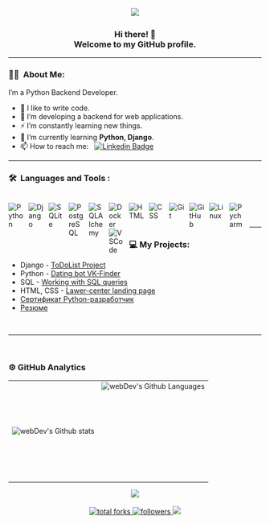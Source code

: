 <p align="center">
    <img src="https://readme-typing-svg.herokuapp.com/?lines=Python+Backend+Developer&font=Fira%20Code&center=true&width=380&height=50">
</p>

<p align="center">
    <h3 align="center">Hi there! 👋
    <!-- <br /> I'm Serhii Borodin. -->
    <br /> Welcome to my GitHub profile.
    </h3>
</p>

<!-- <p align="center">
    <img src="https://readme-typing-svg.herokuapp.com/?lines=Python+Backend+Developer&font=Fira%20Code&center=true&width=380&height=50">
</p> -->

---

<!-- <br /> -->

### 👨‍💻 &nbsp;About Me:
I’m a Python Backend Developer.
<!-- I am Serhii Borodin.
I am a sociable and purposeful person. 
I have a technical mindset that helps me solve difficult tasks. I have experience with Python/Django/Flask. Studying at the university with a degree in Informatics 📚 and IT courses gave me a lot of experience, technical skills, and soft skills. -->

- 💪 I like to write code.
- 🔭 I’m developing a backend for web applications.
- ⚡ I’m constantly learning new things.
- 🌱 I’m currently learning **Python, Django**.
- 📫 How to reach me: &nbsp; [![Linkedin Badge](https://img.shields.io/badge/-serhii--borodin-blue?style=flat&logo=Linkedin&logoColor=white)](https://www.linkedin.com/in/serhii-borodin/)

---

<!-- <br /> -->

### 🛠 &nbsp;Languages and Tools :

<br />

<!-- ![Python](https://img.shields.io/badge/-Python-090909?style=for-the-badge&logo=python&logoColor=blue)
![Flask](https://img.shields.io/badge/-Flask-090909?style=for-the-badge&logo=flask&logoColor=white)
![Django](https://img.shields.io/badge/-Django-090909?style=for-the-badge&logo=django&logoColor=47C5FB)
![SQLite](https://img.shields.io/badge/-Sqlite-090909?style=for-the-badge&logo=sqlite&logoColor=47C5FB)
![PostgreSQL](https://img.shields.io/badge/-Postgresql-090909?style=for-the-badge&logo=postgresql&logoColor=47C5FB)
![SQLAlchemy](https://img.shields.io/badge/-Sqlalchemy-090909?style=for-the-badge&logo=sqlalchemy&logoColor=47C5FB)
![Docker](https://img.shields.io/badge/-Docker-090909?style=for-the-badge&logo=docker&logoColor=blue)
![HTML5](https://img.shields.io/badge/-Html5-090909?style=for-the-badge&logo=html5&logoColor=red)
![CSS3](https://img.shields.io/badge/-Css3-090909?style=for-the-badge&logo=css3&logoColor=blue)
![GIT](https://img.shields.io/badge/-Git-090909?style=for-the-badge&logo=git&logoColor=red)
![GITHUB](https://img.shields.io/badge/-Github-090909?style=for-the-badge&logo=github&logoColor=white)
![Ubuntu](https://img.shields.io/badge/-Ubuntu-090909?style=for-the-badge&logo=ubuntu&logoColor=orange)
![Pycharm](https://img.shields.io/badge/-Pycharm-090909?style=for-the-badge&logo=pycharm&logoColor=white)
![Visual_Studio](https://img.shields.io/badge/-Visual_Studio-090909?style=for-the-badge&logo=visual%20studio&logoColor=blue) -->

<!-- --- -->

<!-- ![Python](https://img.shields.io/badge/python-%23323330.svg?style=for-the-badge&logo=python&logoColor=blue)
![Flask](https://img.shields.io/badge/flask-%23323330.svg?style=for-the-badge&logo=flask&logoColor=white)
![Django](https://img.shields.io/badge/django-%23323330.svg?style=for-the-badge&logo=django&logoColor=blue)
![SQLite](https://img.shields.io/badge/sqlite-%23323330.svg?style=for-the-badge&logo=sqlite&logoColor=blue)
![PostgreSQL](https://img.shields.io/badge/postgresql-%23323330.svg?style=for-the-badge&logo=postgresql&logoColor=blue)
![SQLAlchemy](https://img.shields.io/badge/sqlalchemy-%23323330.svg?style=for-the-badge&logo=sqlalchemy&logoColor=blue)
![Docker](https://img.shields.io/badge/docker-%23323330.svg?style=for-the-badge&logo=docker&logoColor=blue)
![HTML5](https://img.shields.io/badge/html5-%23323330.svg?style=for-the-badge&logo=html5&logoColor=23E34F26)
![CSS3](https://img.shields.io/badge/css3-%23323330.svg?style=for-the-badge&logo=css3&logoColor=blue)
![GIT](https://img.shields.io/badge/git-%23323330.svg?style=for-the-badge&logo=git&logoColor=23E34F26)
![GITHUB](https://img.shields.io/badge/github-%23323330.svg?style=for-the-badge&logo=github&logoColor=23E34F26)
![Ubuntu](https://img.shields.io/badge/ubuntu-%23323330.svg?style=for-the-badge&logo=ubuntu&logoColor=orange)
![Pycharm](https://img.shields.io/badge/Pycharm-%23323330.svg?style=for-the-badge&logo=pycharm&logoColor=23E34F26)
![Visual_Studio](https://img.shields.io/badge/Visual_Studio-%23323330.svg?style=for-the-badge&logo=visual%20studio&logoColor=blue) -->


<!-- ### 🧰 Languages and Tools: -->

<img align="left" alt="Python" width="30px" style="padding-right:10px;" src="https://cdn.jsdelivr.net/gh/devicons/devicon/icons/python/python-original.svg" />
<img align="left" alt="Django" width="30px" style="padding-right:10px;" src="https://cdn.jsdelivr.net/gh/devicons/devicon/icons/django/django-plain.svg" />
<!-- <img align="left" alt="Flask" width="30px" style="padding-right:10px;" src="https://cdn.jsdelivr.net/gh/devicons/devicon/icons/flask/flask-original.svg" /> -->

<!-- <img align="left" alt="Flask" width="30px" style="padding-right:10px;" src="https://devicons.railway.app/i/flask-light.svg" /> -->

<img align="left" alt="SQLite" width="30px" style="padding-right:10px;" src="https://cdn.jsdelivr.net/gh/devicons/devicon/icons/sqlite/sqlite-original.svg" />
<img align="left" alt="PostgreSQL" width="30px" style="padding-right:10px;" src="https://cdn.jsdelivr.net/gh/devicons/devicon/icons/postgresql/postgresql-original.svg" />
<img align="left" alt="SQLAlchemy" width="30px" style="padding-right:10px;" src="https://cdn.jsdelivr.net/gh/devicons/devicon/icons/sqlalchemy/sqlalchemy-original.svg" />

<img align="left" alt="Docker" width="30px" style="padding-right:10px;" src="https://cdn.jsdelivr.net/gh/devicons/devicon/icons/docker/docker-original.svg" />

<img align="left" alt="HTML" width="30px" style="padding-right:10px;" src="https://cdn.jsdelivr.net/gh/devicons/devicon/icons/html5/html5-plain.svg" />
<img align="left" alt="CSS" width="30px" style="padding-right:10px;" src="https://cdn.jsdelivr.net/gh/devicons/devicon/icons/css3/css3-plain.svg" />

<img align="left" alt="Git" width="30px" style="padding-right:10px;" src="https://cdn.jsdelivr.net/gh/devicons/devicon/icons/git/git-original.svg" />
<img align="left" alt="GitHub" width="30px" style="padding-right:10px;" src="https://devicons.railway.app/i/github-light.svg" />

<img align="left" alt="Linux" width="30px" style="padding-right:10px;" src="https://cdn.jsdelivr.net/gh/devicons/devicon/icons/linux/linux-original.svg" />
<!-- <img align="left" alt="Ubuntu" width="30px" style="padding-right:10px;" src="https://cdn.jsdelivr.net/gh/devicons/devicon/icons/ubuntu/ubuntu-plain.svg" /> -->

<img align="left" alt="Pycharm" width="30px" style="padding-right:10px;" src="https://cdn.jsdelivr.net/gh/devicons/devicon/icons/pycharm/pycharm-original.svg" />
<img align="left" alt="VSCode" width="30px" style="padding-right:10px;" src="https://cdn.jsdelivr.net/gh/devicons/devicon/icons/vscode/vscode-original.svg" />

<br />
<br />

---

### 💻 My Projects:

- Django - [ToDoList Project](https://github.com/serj-goa/todolist_project)
- Python - [Dating bot VK-Finder](https://github.com/serj-goa/vk-finder-project)
- SQL - [Working with SQL queries](https://github.com/serj-goa/northwind-traders-db)
- HTML, CSS - [Lawer-center landing page](https://github.com/serj-goa/lawer-center-landing-page-project)
- [Сертификат Python-разработчик]()
- [Резюме]()
<br/>  

---

<br />

### ⚙️ GitHub Analytics

<table style="border:None; border-collapse:collapse; border-spacing:0; border-style:none;">
    <tr>
        <td>
            <img align="left" src="https://github-readme-streak-stats.herokuapp.com/?user=serj-goa&theme=vision-friendly-dark" alt="webDev's Github stats" />
        </td>
        <td>
            <img height="195px" align="right" alt="webDev's Github Languages" src="https://github-readme-stats-eight-theta.vercel.app/api/top-langs/?username=serj-goa&theme=vision-friendly-dark&layout=compact" />
        </td>
    </tr>
</table>


<!-- ### ⚡ &nbsp; My Stats :

<br />
<div align="center"> -->


<!-- <details>
  <summary>⚡ &nbsp; My Stats:</summary>
   <img align="left" alt="Top Langs" src="https://github-readme-stats.vercel.app/api/top-langs/?username=serj-goa&layout=compact&theme=vision-friendly-dark" />

   <img align="left" alt="GitHub Stats" src="https://github-readme-stats.vercel.app/api?username=serj-goa&theme=dark&show_icons=true" />

   <img align="left" alt="GitHub Streak" src="https://streak-stats.demolab.com/?user=serj-goa&theme=dark&background=000000" />
</details> -->


<!-- ![Top Langs](https://github-readme-stats.vercel.app/api/top-langs/?username=serj-goa&layout=compact&theme=vision-friendly-dark)

![GitHub Stats](https://github-readme-stats.vercel.app/api?username=serj-goa&theme=dark&show_icons=true")

![GitHub Streak](https://streak-stats.demolab.com/?user=serj-goa&theme=dark&background=000000)
</div> -->



<div align="center">
    <p>
        <img src="https://media.giphy.com/media/M9gbBd9nbDrOTu1Mqx/giphy.gif" width="100"/>
    </p>
    <a href="https://github.com/serj-goa?tab=repositories&sort=stargazers">
        <img alt="total forks" title="Total forks on GitHub" src="https://custom-icon-badges.herokuapp.com/badge/dynamic/json?logo=fork&color=55960c&labelColor=488207&label=Forks&style=for-the-badge&query=%24.forks&url=https://api.github-star-counter.workers.dev/user/serj-goa"/>
    </a>
    <a href="https://github.com/serj-goa">
        <img alt="followers" title="Follow me on Github" src="https://custom-icon-badges.herokuapp.com/github/followers/serj-goa?color=236ad3&labelColor=1155ba&style=for-the-badge&logo=person-add&label=Follow&logoColor=white"/>
    </a>
    <a href="https://github.com/serj-goa/github-profile-views-counter">
        <img src="https://komarev.com/ghpvc/?username=serj-goa&style=for-the-badge&color=lightgrey">
    </a>
</div>

<!-- ---


🔭 I’m currently working on some Pet-projects: 
- Crypto Binance auto-trading bot
- Cooking api (getting recipes by entering ingredients) -->

<!-- <p>&nbsp;<img align="left" src="https://github-readme-stats.vercel.app/api?username=serj-goa&show_icons=true&hide_title=true" alt="serj-goa" /></p> -->

<!-- <details>
  <summary>:zap: Most Used Languages:</summary>
   <img align="left" alt="codeSTACKr's GitHub Stats" src="https://github-readme-stats.vercel.app/api/top-langs/?username=serj-goa&langs_count=8&layout=compact" />
</details>
<br />
<details>
  <summary>:zap: Statistics:</summary>
   <img align="left" alt="codeSTACKr's GitHub Stats" src="https://github-readme-stats.vercel.app/api?username=serj-goa&theme=dark&show_icons=true" />
</details> -->

<!-- 
![Django](https://img.shields.io/badge/django-%23323330.svg?style=for-the-badge&logo=django&logoColor=blue)
![Flask](https://img.shields.io/badge/flask-%23323330.svg?style=for-the-badge&logo=flask&logoColor=blue)
![SQLite](https://img.shields.io/badge/sqlite-%2307405e.svg?style=for-the-badge&logo=sqlite&logoColor=white)
![PostgreSQL](https://img.shields.io/badge/postgresql-%2307405e.svg?style=for-the-badge&logo=postgresql&logoColor=white)
![Docker](https://img.shields.io/badge/docker-%230095D5.svg?style=for-the-badge&logo=docker&logoColor=white)
![HTML5](https://img.shields.io/badge/html5-%23ED8B00.svg?style=for-the-badge&logo=html5&logoColor=white)
![HTML5](https://img.shields.io/badge/html5-%23E34F26.svg?style=for-the-badge&logo=html5&logoColor=white)
![CSS3](https://img.shields.io/badge/css3-%23E34F26.svg?style=for-the-badge&logo=css3&logoColor=white)
![CSS3](https://img.shields.io/badge/css3-%231572B6.svg?style=for-the-badge&logo=css3&logoColor=white)
![Rust](https://img.shields.io/badge/rust-%23000000.svg?style=for-the-badge&logo=rust&logoColor=white) -


<img align="left" alt="Angular" width="30px" style="padding-right:10px;" src="https://cdn.jsdelivr.net/gh/devicons/devicon/icons/angularjs/angularjs-plain.svg" />
<img align="left" alt="SASS" width="30px"  style="padding-right:10px;" src="https://raw.githubusercontent.com/github/explore/80688e429a7d4ef2fca1e82350fe8e3517d3494d/topics/sass/sass.png" />
<img align="left" alt="JavaScript" width="30px" style="padding-right:10px;" src="https://cdn.jsdelivr.net/gh/devicons/devicon/icons/javascript/javascript-plain.svg" />
<img align="left" alt="React" width="30px" style="padding-right:10px;" src="https://cdn.jsdelivr.net/gh/devicons/devicon/icons/react/react-original.svg" />
<img align="left" alt="NodeJS" width="30px" style="padding-right:10px;" src="https://cdn.jsdelivr.net/gh/devicons/devicon/icons/nodejs/nodejs-original.svg" />
<img align="left" alt="GitHub" width="30px" style="padding-right:10px;" src="https://cdn.jsdelivr.net/gh/devicons/devicon/icons/github/github-original.svg" />



### ⚡ &nbsp; My Stats :

![Top Langs](https://github-readme-stats.vercel.app/api/top-langs/?username=serj-goa&layout=compact&theme=vision-friendly-dark)

![GitHub Stats](https://github-readme-stats.vercel.app/api?username=serj-goa&theme=dark&show_icons=true")

![GitHub Streak](https://streak-stats.demolab.com/?user=serj-goa&theme=dark&background=000000)
->